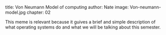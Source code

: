 title:  Von Neumann Model of computing
author: Nate
image: Von-neumann-model.jpg
chapter: 02

This meme is relevant because it guives a brief and simple description of what operating systems do and what we will be talking about this semester.